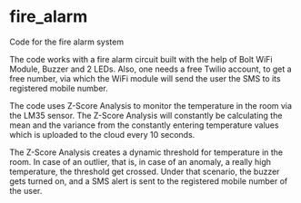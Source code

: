 # fire_alarm
Code for the fire alarm system 

The code works with a fire alarm circuit built with the help of Bolt WiFi Module, Buzzer and 2 LEDs.
Also, one needs a free Twilio account, to get a free number, via which the WiFi module will send the user the SMS to its registered mobile number.

The code uses Z-Score Analysis to monitor the temperature in the room via the LM35 sensor. The Z-Score Analysis will constantly be calculating the mean and the variance
from the constantly entering temperature values which is uploaded to the cloud every 10 seconds.

The Z-Score Analysis creates a dynamic threshold for temperature in the room. In case of an outlier, that is, in case of an anomaly, a really high temperature, the 
threshold get crossed. Under that scenario, the buzzer gets turned on, and a SMS alert is sent to the registered mobile number of the user.
